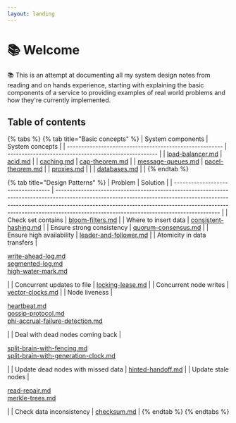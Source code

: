 ```yaml
---
layout: landing
---
```


# 📚 Welcome

📚 This is an attempt at documenting all my system design notes from reading and on hands experience, starting with explaining the basic components of a service to providing examples of real world problems and how they're currently implemented.



## Table of contents

{% tabs %}
{% tab title="Basic concepts" %}
| System components                                       | System concepts                                       |
| ------------------------------------------------------- | ----------------------------------------------------- |
| [load-balancer.md](basics/load-balancer.md "mention")   | [acid.md](basics/acid.md "mention")                   |
| [caching.md](basics/caching.md "mention")               | [cap-theorem.md](basics/cap-theorem.md "mention")     |
| [message-queues.md](basics/message-queues.md "mention") | [pacel-theorem.md](basics/pacel-theorem.md "mention") |
| [proxies.md](basics/proxies.md "mention")               |                                                       |
| [databases.md](basics/databases.md "mention")           |                                                       |
{% endtab %}

{% tab title="Design Patterns" %}
| Problem                            | Solution                                                                                                                                                                                                                                                                                             |
| ---------------------------------- | ---------------------------------------------------------------------------------------------------------------------------------------------------------------------------------------------------------------------------------------------------------------------------------------------------- |
| Check set contains                 | [bloom-filters.md](system-design-patterns/bloom-filters.md "mention")                                                                                                                                                                                                                                |
| Where to insert data               | [consistent-hashing.md](system-design-patterns/consistent-hashing.md "mention")                                                                                                                                                                                                                      |
| Ensure strong consistency          | [quorum-consensus.md](system-design-patterns/quorum-consensus.md "mention")                                                                                                                                                                                                                          |
| Ensure high availability           | [leader-and-follower.md](system-design-patterns/leader-and-follower.md "mention")                                                                                                                                                                                                                    |
| Atomicity in data transfers        | <p><a data-mention href="system-design-patterns/write-ahead-log.md">write-ahead-log.md</a><br><a data-mention href="system-design-patterns/segmented-log.md">segmented-log.md</a><br><a data-mention href="system-design-patterns/high-water-mark.md">high-water-mark.md</a></p>                     |
| Concurrent updates to file         | [locking-lease.md](system-design-patterns/locking-lease.md "mention")                                                                                                                                                                                                                                |
| Concurrent node writes             | [vector-clocks.md](system-design-patterns/vector-clocks.md "mention")                                                                                                                                                                                                                                |
| Node liveness                      | <p><a data-mention href="system-design-patterns/heartbeat.md">heartbeat.md</a><br><a data-mention href="system-design-patterns/gossip-protocol.md">gossip-protocol.md</a><br><a data-mention href="system-design-patterns/phi-accrual-failure-detection.md">phi-accrual-failure-detection.md</a></p> |
| Deal with dead nodes coming back   | <p><a data-mention href="system-design-patterns/split-brain-with-fencing.md">split-brain-with-fencing.md</a><br><a data-mention href="system-design-patterns/split-brain-with-generation-clock.md">split-brain-with-generation-clock.md</a></p>                                                      |
| Update dead nodes with missed data | [hinted-handoff.md](system-design-patterns/hinted-handoff.md "mention")                                                                                                                                                                                                                              |
| Update stale nodes                 | <p><a data-mention href="system-design-patterns/read-repair.md">read-repair.md</a><br><a data-mention href="system-design-patterns/merkle-trees.md">merkle-trees.md</a></p>                                                                                                                          |
| Check data inconsistency           | [checksum.md](system-design-patterns/checksum.md "mention")                                                                                                                                                                                                                                          |
{% endtab %}
{% endtabs %}
